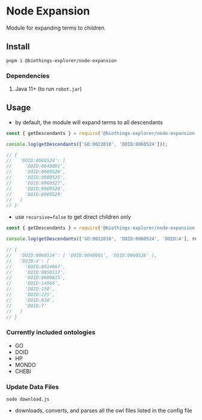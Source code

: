 # Node Expansion

Module for expanding terms to children.

## Install

```
pnpm i @biothings-explorer/node-expansion
```

### Dependencies
1. Java 11+ (to run `robot.jar`)

## Usage

- by default, the module will expand terms to all descendants

```js
const { getDescendants } = require('@biothings-explorer/node-expansion');

console.log(getDescendants(['GO:0022010', 'DOID:0060524']));

// {
//   'DOID:0060524': [
//     'DOID:0040001',
//     'DOID:0060526',
//     'DOID:0060525',
//     'DOID:0060527',
//     'DOID:0060528',
//     'DOID:0060529'
//   ]
// }
```

 - use `recursive=false` to get direct children only
```js
const { getDescendants } = require('@biothings-explorer/node-expansion');

console.log(getDescendants(['GO:0022010', 'DOID:0060524', 'DOID:4'], recursive=false));

// {
//   'DOID:0060524': [ 'DOID:0040001', 'DOID:0060526' ],
//   'DOID:4': [
//     'DOID:0014667',
//     'DOID:0050117',
//     'DOID:0080015',
//     'DOID:14566',
//     'DOID:150',
//     'DOID:225',
//     'DOID:630',
//     'DOID:7'
//   ]
// }
```

### Currently included ontologies
- GO
- DOID
- HP
- MONDO
- CHEBI

### Update Data Files
```
node download.js
```
 - downloads, converts, and parses all the owl files listed in the config file
